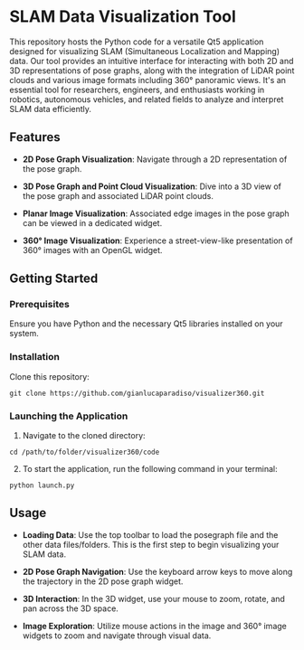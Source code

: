# SLAM Data Visualization Tool

This repository hosts the Python code for a versatile Qt5 application designed for visualizing SLAM (Simultaneous Localization and Mapping) data. Our tool provides an intuitive interface for interacting with both 2D and 3D representations of pose graphs, along with the integration of LiDAR point clouds and various image formats including 360° panoramic views. It's an essential tool for researchers, engineers, and enthusiasts working in robotics, autonomous vehicles, and related fields to analyze and interpret SLAM data efficiently.

## Features

- **2D Pose Graph Visualization**: Navigate through a 2D representation of the pose graph.

- **3D Pose Graph and Point Cloud Visualization**: Dive into a 3D view of the pose graph and associated LiDAR point clouds.

- **Planar Image Visualization**: Associated edge images in the pose graph can be viewed in a dedicated widget.

- **360° Image Visualization**: Experience a street-view-like presentation of 360° images with an OpenGL widget.

## Getting Started

### Prerequisites

Ensure you have Python and the necessary Qt5 libraries installed on your system. 

### Installation

Clone this repository:
```
git clone https://github.com/gianlucaparadiso/visualizer360.git
```

### Launching the Application

1. Navigate to the cloned directory:
```
cd /path/to/folder/visualizer360/code
```

2. To start the application, run the following command in your terminal:
```
python launch.py
```

## Usage

- **Loading Data**: Use the top toolbar to load the posegraph file and the other data files/folders. This is the first step to begin visualizing your SLAM data.

- **2D Pose Graph Navigation**: Use the keyboard arrow keys to move along the trajectory in the 2D pose graph widget.

- **3D Interaction**: In the 3D widget, use your mouse to zoom, rotate, and pan across the 3D space.

- **Image Exploration**: Utilize mouse actions in the image and 360° image widgets to zoom and navigate through visual data.
